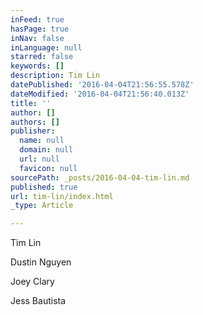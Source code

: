 ```yaml
---
inFeed: true
hasPage: true
inNav: false
inLanguage: null
starred: false
keywords: []
description: Tim Lin
datePublished: '2016-04-04T21:56:55.578Z'
dateModified: '2016-04-04T21:56:40.013Z'
title: ''
author: []
authors: []
publisher:
  name: null
  domain: null
  url: null
  favicon: null
sourcePath: _posts/2016-04-04-tim-lin.md
published: true
url: tim-lin/index.html
_type: Article

---
```

Tim Lin

Dustin Nguyen

Joey Clary

Jess Bautista